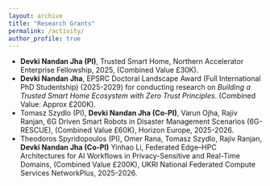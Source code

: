 ```yaml
---
layout: archive
title: "Research Grants"
permalink: /activity/
author_profile: true
---
```


* <b>Devki Nandan Jha (PI)</b>, Trusted Smart Home, Northern Accelerator Enterprise Fellowship, 2025, (Combined Value £30K).
* <b> Devki Nandan Jha</b>, EPSRC Doctoral Landscape Award (Full International PhD Studentship) (2025-2029) for conducting research on <i>Building a Trusted Smart Home Ecosystem with Zero Trust Principles</i>. (Combined Value: Approx £200K).
* Tomasz Szydlo (PI), <b>Devki Nandan Jha (Co-PI)</b>, Varun Ojha, Rajiv Ranjan, 6G Driven Smart Robots in Disaster Management Scenarios (6G-RESCUE), (Combined Value £60K), Horizon Europe, 2025-2026.
* Theodoros Spyridopoulos (PI), Omer Rana, Tomasz Szydlo, Rajiv Ranjan, <b> Devki Nandan Jha (Co-PI)</b> Yinhao Li, Federated Edge–HPC Architectures for AI Workflows in Privacy-Sensitive and Real-Time Domains, (Combined Value £200K), UKRI National Federated Compute Services NetworkPlus, 2025-2026.
